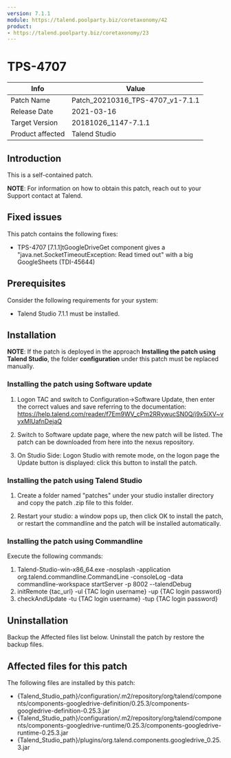 ```yaml
---
version: 7.1.1
module: https://talend.poolparty.biz/coretaxonomy/42
product:
- https://talend.poolparty.biz/coretaxonomy/23
---
```


# TPS-4707

| Info             | Value |
| ---------------- | ---------------- |
| Patch Name       | Patch\_20210316\_TPS-4707\_v1-7.1.1 |
| Release Date     | 2021-03-16 |
| Target Version   | 20181026\_1147-7.1.1 |
| Product affected | Talend Studio |

## Introduction

This is a self-contained patch.

**NOTE**: For information on how to obtain this patch, reach out to your Support contact at Talend.

## Fixed issues

This patch contains the following fixes:

- TPS-4707 [7.1.1]tGoogleDriveGet component gives a "java.net.SocketTimeoutException: Read timed out" with a big GoogleSheets (TDI-45644)

## Prerequisites

Consider the following requirements for your system:

- Talend Studio 7.1.1 must be installed.


## Installation

**NOTE**: If the patch is deployed in the approach **Installing the patch using Talend Studio**, the folder **configuration** under this patch must be replaced manually.

### Installing the patch using Software update

1) Logon TAC and switch to Configuration->Software Update, then enter the correct values and save referring to the documentation: https://help.talend.com/reader/f7Em9WV_cPm2RRywucSN0Q/j9x5iXV~vyxMlUafnDejaQ

2) Switch to Software update page, where the new patch will be listed. The patch can be downloaded from here into the nexus repository.

3) On Studio Side: Logon Studio with remote mode, on the logon page the Update button is displayed: click this button to install the patch.

### Installing the patch using Talend Studio

1) Create a folder named "patches" under your studio installer directory and copy the patch .zip file to this folder.

2) Restart your studio: a window pops up, then click OK to install the patch, or restart the commandline and the patch will be installed automatically.

### Installing the patch using Commandline

Execute the following commands:

1. Talend-Studio-win-x86_64.exe -nosplash -application org.talend.commandline.CommandLine -consoleLog -data commandline-workspace startServer -p 8002 --talendDebug
2. initRemote {tac_url} -ul {TAC login username} -up {TAC login password}
3. checkAndUpdate -tu {TAC login username} -tup {TAC login password}

## Uninstallation
Backup the Affected files list below. Uninstall the patch by restore the backup files.

## Affected files for this patch

The following files are installed by this patch:

- {Talend\_Studio\_path}/configuration/.m2/repository/org/talend/components/components-googledrive-definition/0.25.3/components-googledrive-definition-0.25.3.jar
- {Talend\_Studio\_path}/configuration/.m2/repository/org/talend/components/components-googledrive-runtime/0.25.3/components-googledrive-runtime-0.25.3.jar
- {Talend\_Studio\_path}/plugins/org.talend.components.googledrive_0.25.3.jar